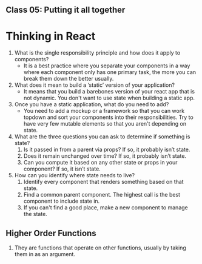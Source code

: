 ## Class 05: Putting it all together

# Thinking in React

1. What is the single responsibility principle and how does it apply to components?
   - It is a best practice where you separate your components in a way where each component only has one primary task, the more you can break them down the better usually.
2. What does it mean to build a ‘static’ version of your application?
   - It means that you build a barebones version of your react app that is not dynamic. You don't want to use state when building a static app.
3. Once you have a static application, what do you need to add?
    - You need to add a mockup or a framework so that you can work topdown and sort your components into their responsibilities. Try to have very few mutable elements so that you aren't depending on state.
4. What are the three questions you can ask to determine if something is state?
    1. Is it passed in from a parent via props? If so, it probably isn’t state.
    2. Does it remain unchanged over time? If so, it probably isn’t state.
    3. Can you compute it based on any other state or props in your component? If so, it isn’t state.
5. How can you identify where state needs to live?
    1. Identify every component that renders something based on that state.
    2. Find a common parent component. The highest call is the best component to include state in.
    3. If you can't find a good place, make a new component to manage the state.

## Higher Order Functions
1. They are functions that operate on other functions, usually by taking them in as an argument.